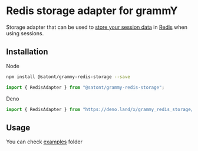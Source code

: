 # Redis storage adapter for grammY

Storage adapter that can be used to
[store your session data](https://grammy.dev/plugins/session.html) in
[Redis](https://redis.io/) when using sessions.

## Installation

Node

```bash
npm install @satont/grammy-redis-storage --save
```

```ts
import { RedisAdapter } from "@satont/grammy-redis-storage";
```

Deno

```ts
import { RedisAdapter } from "https://deno.land/x/grammy_redis_storage/mod.ts";
```

## Usage

You can check
[examples](https://github.com/Satont/grammy-redis-storage/tree/main/examples)
folder
